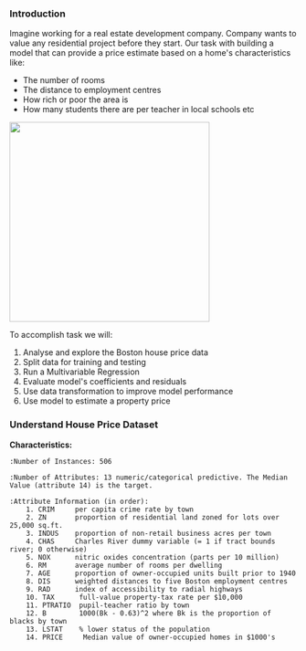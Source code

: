 ### Introduction

Imagine working for a real estate development company. Company wants to value any residential project before they start. Our task with building a model that can provide a price estimate based on a home's characteristics like:
* The number of rooms
* The distance to employment centres
* How rich or poor the area is
* How many students there are per teacher in local schools etc

<img src=https://i.imgur.com/b5UaBal.jpg height=350>

To accomplish task we will:

1. Analyse and explore the Boston house price data
2. Split data for training and testing
3. Run a Multivariable Regression
4. Evaluate model's coefficients and residuals
5. Use data transformation to improve model performance
6. Use model to estimate a property price

### Understand House Price Dataset

**Characteristics:**  

    :Number of Instances: 506 

    :Number of Attributes: 13 numeric/categorical predictive. The Median Value (attribute 14) is the target.

    :Attribute Information (in order):
        1. CRIM     per capita crime rate by town
        2. ZN       proportion of residential land zoned for lots over 25,000 sq.ft.
        3. INDUS    proportion of non-retail business acres per town
        4. CHAS     Charles River dummy variable (= 1 if tract bounds river; 0 otherwise)
        5. NOX      nitric oxides concentration (parts per 10 million)
        6. RM       average number of rooms per dwelling
        7. AGE      proportion of owner-occupied units built prior to 1940
        8. DIS      weighted distances to five Boston employment centres
        9. RAD      index of accessibility to radial highways
        10. TAX      full-value property-tax rate per $10,000
        11. PTRATIO  pupil-teacher ratio by town
        12. B        1000(Bk - 0.63)^2 where Bk is the proportion of blacks by town
        13. LSTAT    % lower status of the population
        14. PRICE     Median value of owner-occupied homes in $1000's

